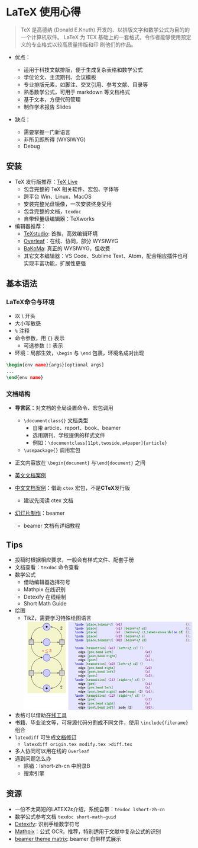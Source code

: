 
# LaTeX 使用心得

> TeX 是高德纳 (Donald E.Knuth) 开发的、以排版文字和数学公式为目的的一个计算机软件。
LaTeX 为 TEX 基础上的一套格式，令作者能够使用预定义的专业格式以较高质量排版和印
刷他们的作品。

- 优点：
  - 适用于科技文献排版，便于生成复杂表格和数学公式
  - 学位论文、主流期刊、会议模板
  - 专业排版元素，如脚注、交叉引用、参考文献、目录等
  - 熟悉数学公式，可用于 markdown 等文档格式
  - 基于文本，方便代码管理
  - 制作学术报告 Slides

- 缺点：
  - 需要掌握一门新语言
  - 非所见即所得 (WYSIWYG)
  - Debug

## 安装

- TeX 发行版推荐：[TeX Live](http://tug.org/texlive/)
  - 包含完整的 TeX 相关软件、宏包、字体等
  - 跨平台 Win、Linux、MacOS
  - 安装完整光盘镜像，一次安装终身受用
  - 包含完整的文档，`texdoc`
  - 自带轻量级编辑器：TeXworks
- 编辑器推荐：
  - [TeXstudio](http://texstudio.sourceforge.net/): 首推，高效编辑环境
  - [Overleaf](https://www.overleaf.com/)：在线、协同，部分 WYSIWYG
  - [BaKoMa](http://www.bakoma-tex.com): 真正的 WYSIWYG，但收费
  - 其它文本编辑器：VS Code、Sublime Text、Atom，配合相应插件也可实现丰富功能，扩展性更强
  
## 基本语法

### LaTeX命令与环境

- 以 \ 开头
- 大小写敏感
- `%` 注释
- 命令参数，用 `{}` 表示
  - 可选参数 `[]` 表示
- 环境：局部生效，`\begin` 与 `\end` 包裹，环境名成对出现

```latex
\begin{env name}{args}[optional args]
...
\end{env name}
```

### 文档结构

- **导言区**：对文档的全局设置命令、宏包调用
  - `\documentclass{}` 文档类型
    - 自带 article、report、book、beamer
    - 选用期刊、学校提供的样式文件
    - 例如：`\documentclass[11pt,twoside,a4paper]{article}`
  - `\usepackage{}` 调用宏包
- 正文内容放在 `\begin{document}` 与`\end{document}` 之间

- [英文文档案例](./example/example.tex)
- [中文文档案例](./example/example_zh.tex)：借助 `ctex` 宏包，不是**CTeX**发行版
  - 建议先阅读 ctex 文档
- [幻灯片制作](./example/example_beamer.tex)：beamer
  - beamer 文档有详细教程

## Tips

- 投稿时根据相应要求，一般会有样式文件、配套手册
- 文档查看：`texdoc` 命令查看
- 数学公式
  - 借助编辑器选择符号
  - Mathpix 在线识别
  - Detexify 在线绘制
  - Short Math Guide
- 绘图
  - TikZ，需要学习特殊绘图语言
  ![tikz](./example/tikz_example.png)
- 表格可以借助[在线工具](http://www.tablesgenerator.com/latex_tables)
- 书籍、毕业论文等，可将源代码分割成不同文件，使用 `\include{filename}` 组合
- `latexdiff` 可生成[文档修订](./example/diff/example_new.pdf)
  - `latexdiff origin.tex modify.tex >diff.tex`
- 多人协同可以用在线的 `Overleaf`
- 遇到问题怎么办
  - 除错：lshort-zh-cn 中附录B
  - 搜索引擎

## 资源

- 一份不太简短的LATEX2ε介绍，系统自带：`texdoc lshort-zh-cn`
- 数学公式参考文档 `texdoc short-math-guid`
- [Detexify](http://detexify.kirelabs.org/classify.html): 识别手绘数学符号
- [Mathpix](https://mathpix.com/)：公式 OCR，推荐，特别适用于文献中复杂公式的识别
- [beamer theme matrix](https://hartwork.org/beamer-theme-matrix/): beamer 自带样式展示
